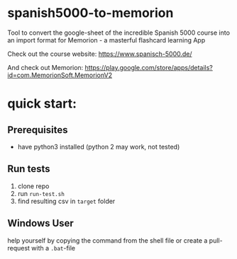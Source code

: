 # spanish5000-to-memorion
Tool to convert the google-sheet of the incredible Spanish 5000 course into an import format for Memorion - a masterful flashcard learning App

Check out the course website: https://www.spanisch-5000.de/

And check out Memorion: https://play.google.com/store/apps/details?id=com.MemorionSoft.MemorionV2

# quick start:

## Prerequisites

   - have python3 installed (python 2 may work, not tested)

## Run tests

  1. clone repo
  1. run `run-test.sh`
  1. find resulting csv in `target` folder

## Windows User

help yourself by copying the command from the shell file or create a pull-request with a `.bat`-file
